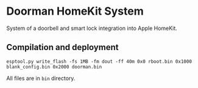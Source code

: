 # Doorman HomeKit System
System of a doorbell and smart lock integration into Apple HomeKit.


## Compilation and deployment

```
esptool.py write_flash -fs 1MB -fm dout -ff 40m 0x0 rboot.bin 0x1000 blank_config.bin 0x2000 doorman.bin
```
All files are in ```bin``` directory.
